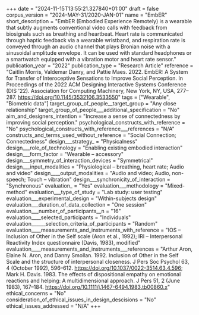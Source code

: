 +++
date = "2024-11-15T13:55:21.327840+01:00"
draft = false
corpus_version = "2024-MAY-31/2020-JAN-01"
name = "EmbER"
short_description = "EmbER (Embodied Experience Remotely) is a wearable that subtly augments conventional video calls with feedback from biosignals such as breathing and heartbeat. Heart rate is communicated through haptic feedback via a wearable wristband, and respiration rate is conveyed through an audio channel that plays Bronian noise with a sinusoidal amplitude envelope. It can be used with standard headphones or a smartwatch equipped with a vibration motor and heart rate sensor."
publication_year = "2022"
publication_type = "Research Article"
reference = "Caitlin Morris, Valdemar Danry, and Pattie Maes. 2022. EmbER: A System for Transfer of Interoceptive Sensations to Improve Social Perception. In Proceedings of the 2022 ACM Designing Interactive Systems Conference (DIS '22). Association for Computing Machinery, New York, NY, USA, 277–287. https://doi.org/10.1145/3532106.3533550"
tags = ["Wearable", "Biometric data"]
target_group_of_people__target_group = "Any close relationship"
target_group_of_people___additional_specification = "No"
aim_and_designers_intention = "Increase a sense of connectedness by improving social perception."
psychological_constructs_with_reference = "No"
psychological_constructs_with_reference___references = "N/A"
constructs_and_terms_used_without_reference = "Social Connection; Connectedness"
design___strategy_ = "Physicalness"
design___role_of_technology = "Enabling existing embodied interaction"
design___form_factor = "Wearable – accessory"
design___symmetry_of_interaction_devices = "Symmetrical"
design___input_modalities = "Physiological – breathing, heart rate; Audio and video"
design____output_modalities = "Audio and video; Audio, non-speech; Touch – vibration"
design___synchronicity_of_interaction = "Synchronous"
evaluation_ = "Yes"
evaluation___methodology = "Mixed-method"
evaluation___type_of_study = "Lab study: user testing"
evaluation___experimental_design = "Within-subjects design"
evaluation___duration_of_data_collection = "One session"
evaluation___number_of_participants__n = "16"
evaluation____selected_participants = "Individuals"
evaluation______selection_criteria_of_participants = "Random"
evaluation____measurements_and_instruments_with_reference = "IOS – Inclusion of Other in the Self scale (Aron et al., 1992); IRI – Interpersonal Reactivity Index questionnaire (Davis, 1983), modified"
evaluation____measurements_and_instruments___references = "Arthur Aron, Elaine N. Aron, and Danny Smollan. 1992. Inclusion of Other in the Self Scale and the structure of interpersonal closeness. J Pers Soc Psychol 63, 4 (October 1992), 596–612. https://doi.org/10.1037/0022-3514.63.4.596; Mark H. Davis. 1983. The effects of dispositional empathy on emotional reactions and helping: A multidimensional approach. J Pers 51, 2 (June 1983), 167–184. https://doi.org/10.1111/j.1467-6494.1983.tb00860.x"
ethical_concerns = "No"
consideration_of_ethical_issues_in_design_descisions = "No"
ethical_issues_addressed = "N/A"
+++
